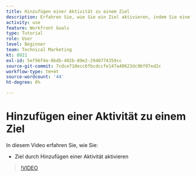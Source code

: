 ```yaml
---
title: Hinzufügen einer Aktivität zu einem Ziel
description: Erfahren Sie, wie Sie ein Ziel aktivieren, indem Sie eine Aktivität in [!DNL Goals] hinzufügen.
activity: use
feature: Workfront Goals
type: Tutorial
role: User
level: Beginner
team: Technical Marketing
kt: 8921
exl-id: 5ef96f4e-8bdb-402b-89e2-2940774359cc
source-git-commit: 7cdce710ecc6fbcdccfe147a40623dc96f07ed2c
workflow-type: tm+mt
source-wordcount: '44'
ht-degree: 0%

---
```


# Hinzufügen einer Aktivität zu einem Ziel

In diesem Video erfahren Sie, wie Sie:

* Ziel durch Hinzufügen einer Aktivität aktivieren

>[!VIDEO](https://video.tv.adobe.com/v/335193/?quality=12)
